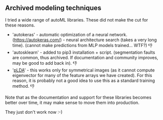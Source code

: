 ## Archived modeling techniques 

I tried a wide range of autoML libraries. These did not make the cut for these reasons. 

* 'autokeras' - automatic optimization of a neural network. (https://autokeras.com/) - neural architecture search (takes a very long time). (cannot make predictions from MLP models trained... WTF?) 👎 
* 'autosklearn' - added to pip3 installation + script. (segmentation faults are common, thus archived. If documentation and community improves, may be good to add back in). 👎 
* '[pLDA](https://github.com/RaviSoji/plda)' - this works only for symmetrical images (as it cannot compute eigenvector for many of the feature arrays we have created). For this reason, it is probably not a good idea to use this as a standard training method. 👎 

Note that as the documentation and support for these libraries becomes better over time, it may make sense to move them into production.

They just don't work now :-) 
